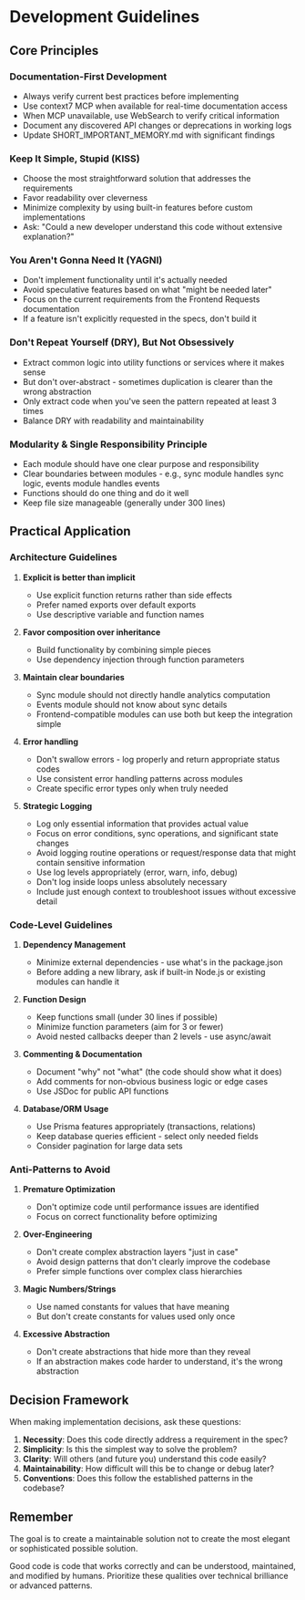 # Development Guidelines

## Core Principles

### Documentation-First Development

- Always verify current best practices before implementing
- Use context7 MCP when available for real-time documentation access
- When MCP unavailable, use WebSearch to verify critical information
- Document any discovered API changes or deprecations in working logs
- Update SHORT_IMPORTANT_MEMORY.md with significant findings

### Keep It Simple, Stupid (KISS)

- Choose the most straightforward solution that addresses the requirements
- Favor readability over cleverness
- Minimize complexity by using built-in features before custom implementations
- Ask: "Could a new developer understand this code without extensive explanation?"

### You Aren't Gonna Need It (YAGNI)

- Don't implement functionality until it's actually needed
- Avoid speculative features based on what "might be needed later"
- Focus on the current requirements from the Frontend Requests documentation
- If a feature isn't explicitly requested in the specs, don't build it

### Don't Repeat Yourself (DRY), But Not Obsessively

- Extract common logic into utility functions or services where it makes sense
- But don't over-abstract - sometimes duplication is clearer than the wrong abstraction
- Only extract code when you've seen the pattern repeated at least 3 times
- Balance DRY with readability and maintainability

### Modularity & Single Responsibility Principle

- Each module should have one clear purpose and responsibility
- Clear boundaries between modules - e.g., sync module handles sync logic, events module handles events
- Functions should do one thing and do it well
- Keep file size manageable (generally under 300 lines)

## Practical Application

### Architecture Guidelines

1. **Explicit is better than implicit**

   - Use explicit function returns rather than side effects
   - Prefer named exports over default exports
   - Use descriptive variable and function names

2. **Favor composition over inheritance**

   - Build functionality by combining simple pieces
   - Use dependency injection through function parameters

3. **Maintain clear boundaries**

   - Sync module should not directly handle analytics computation
   - Events module should not know about sync details
   - Frontend-compatible modules can use both but keep the integration simple

4. **Error handling**

   - Don't swallow errors - log properly and return appropriate status codes
   - Use consistent error handling patterns across modules
   - Create specific error types only when truly needed

5. **Strategic Logging**

   - Log only essential information that provides actual value
   - Focus on error conditions, sync operations, and significant state changes
   - Avoid logging routine operations or request/response data that might contain sensitive information
   - Use log levels appropriately (error, warn, info, debug)
   - Don't log inside loops unless absolutely necessary
   - Include just enough context to troubleshoot issues without excessive detail

### Code-Level Guidelines

1. **Dependency Management**

   - Minimize external dependencies - use what's in the package.json
   - Before adding a new library, ask if built-in Node.js or existing modules can handle it

2. **Function Design**

   - Keep functions small (under 30 lines if possible)
   - Minimize function parameters (aim for 3 or fewer)
   - Avoid nested callbacks deeper than 2 levels - use async/await

3. **Commenting & Documentation**

   - Document "why" not "what" (the code should show what it does)
   - Add comments for non-obvious business logic or edge cases
   - Use JSDoc for public API functions

4. **Database/ORM Usage**

   - Use Prisma features appropriately (transactions, relations)
   - Keep database queries efficient - select only needed fields
   - Consider pagination for large data sets

### Anti-Patterns to Avoid

1. **Premature Optimization**

   - Don't optimize code until performance issues are identified
   - Focus on correct functionality before optimizing

2. **Over-Engineering**

   - Don't create complex abstraction layers "just in case"
   - Avoid design patterns that don't clearly improve the codebase
   - Prefer simple functions over complex class hierarchies

3. **Magic Numbers/Strings**

   - Use named constants for values that have meaning
   - But don't create constants for values used only once

4. **Excessive Abstraction**

   - Don't create abstractions that hide more than they reveal
   - If an abstraction makes code harder to understand, it's the wrong abstraction

## Decision Framework

When making implementation decisions, ask these questions:

1. **Necessity**: Does this code directly address a requirement in the spec?
2. **Simplicity**: Is this the simplest way to solve the problem?
3. **Clarity**: Will others (and future you) understand this code easily?
4. **Maintainability**: How difficult will this be to change or debug later?
5. **Conventions**: Does this follow the established patterns in the codebase?

## Remember

The goal is to create a maintainable solution not to create the most elegant or sophisticated possible solution.

Good code is code that works correctly and can be understood, maintained, and modified by humans. Prioritize these qualities over technical brilliance or advanced patterns.
